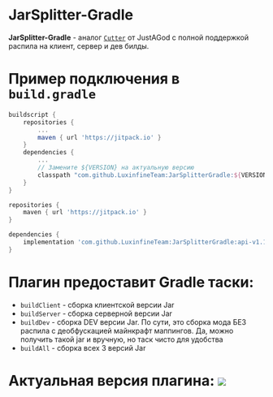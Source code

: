 # JarSplitter-Gradle

**JarSplitter-Gradle** - аналог [`Cutter`](https://forum.mcmodding.ru/resources/vyrezalka-2.198/) от JustAGod с полной поддержкой распила на клиент, сервер и дев билды.

# Пример подключения в `build.gradle`
```groovy
buildscript {
    repositories {
        ...
        maven { url 'https://jitpack.io' }
    }
    dependencies {
        ...
        // Замените ${VERSION} на актуальную версию
        classpath "com.github.LuxinfineTeam:JarSplitterGradle:${VERSION}"
    }
}

repositories {
    maven { url 'https://jitpack.io' }
}

dependencies {
    implementation 'com.github.LuxinfineTeam:JarSplitterGradle:api-v1.1.0'
}
```

# Плагин предоставит Gradle таски:
- `buildClient` - сборка клиентской версии Jar
- `buildServer` - сборка серверной версии Jar
- `buildDev` - сборка DEV версии Jar. По сути, это сборка мода БЕЗ распила с деобфускацией майнкрафт маппингов. Да, можно получить такой jar и вручную, но таск чисто для удобства
- `buildAll` - сборка всех 3 версий Jar

# Актуальная версия плагина: [![](https://jitpack.io/v/LuxinfineTeam/JarSplitterGradle.svg)](https://jitpack.io/#LuxinfineTeam/JarSplitterGradle)